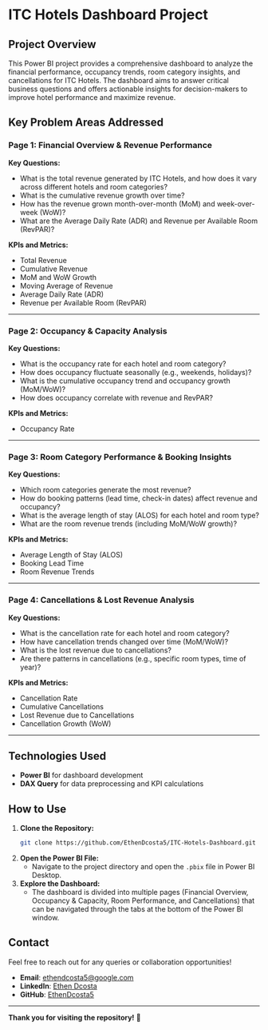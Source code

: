 # ITC Hotels Dashboard Project

## Project Overview

This Power BI project provides a comprehensive dashboard to analyze the financial performance, occupancy trends, room category insights, and cancellations for ITC Hotels. The dashboard aims to answer critical business questions and offers actionable insights for decision-makers to improve hotel performance and maximize revenue.

## Key Problem Areas Addressed

### Page 1: Financial Overview & Revenue Performance
**Key Questions:**
- What is the total revenue generated by ITC Hotels, and how does it vary across different hotels and room categories?
- What is the cumulative revenue growth over time?
- How has the revenue grown month-over-month (MoM) and week-over-week (WoW)?
- What are the Average Daily Rate (ADR) and Revenue per Available Room (RevPAR)?

**KPIs and Metrics:**
- Total Revenue
- Cumulative Revenue
- MoM and WoW Growth
- Moving Average of Revenue
- Average Daily Rate (ADR)
- Revenue per Available Room (RevPAR)

---

### Page 2: Occupancy & Capacity Analysis
**Key Questions:**
- What is the occupancy rate for each hotel and room category?
- How does occupancy fluctuate seasonally (e.g., weekends, holidays)?
- What is the cumulative occupancy trend and occupancy growth (MoM/WoW)?
- How does occupancy correlate with revenue and RevPAR?

**KPIs and Metrics:**
- Occupancy Rate

---

### Page 3: Room Category Performance & Booking Insights
**Key Questions:**
- Which room categories generate the most revenue?
- How do booking patterns (lead time, check-in dates) affect revenue and occupancy?
- What is the average length of stay (ALOS) for each hotel and room type?
- What are the room revenue trends (including MoM/WoW growth)?

**KPIs and Metrics:**
- Average Length of Stay (ALOS)
- Booking Lead Time
- Room Revenue Trends

---

### Page 4: Cancellations & Lost Revenue Analysis
**Key Questions:**
- What is the cancellation rate for each hotel and room category?
- How have cancellation trends changed over time (MoM/WoW)?
- What is the lost revenue due to cancellations?
- Are there patterns in cancellations (e.g., specific room types, time of year)?

**KPIs and Metrics:**
- Cancellation Rate
- Cumulative Cancellations
- Lost Revenue due to Cancellations
- Cancellation Growth (WoW)

---

## Technologies Used
- **Power BI** for dashboard development
- **DAX Query** for data preprocessing and KPI calculations

## How to Use
1. **Clone the Repository:**
   ```bash
   git clone https://github.com/EthenDcosta5/ITC-Hotels-Dashboard.git
   ```
2. **Open the Power BI File:**
   - Navigate to the project directory and open the `.pbix` file in Power BI Desktop.
3. **Explore the Dashboard:**
   - The dashboard is divided into multiple pages (Financial Overview, Occupancy & Capacity, Room Performance, and Cancellations) that can be navigated through the tabs at the bottom of the Power BI window.

## Contact
Feel free to reach out for any queries or collaboration opportunities!

- **Email**: ethendcosta5@google.com
- **LinkedIn**: [Ethen Dcosta](https://www.linkedin.com/in/ethendcosta5)
- **GitHub**: [EthenDcosta5](https://github.com/EthenDcosta5)

---

**Thank you for visiting the repository!** 🎉
